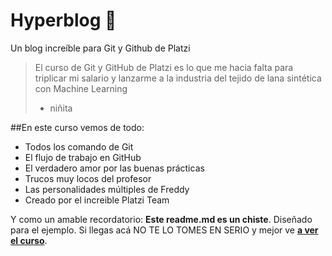 # Hyperblog 💝
Un blog increíble para Git y Github de Platzi
>El curso de Git y GitHub de Platzi es lo que me hacia falta para triplicar mi salario y lanzarme a la industria del tejido de lana sintética con Machine Learning
>- niñita

##En este curso vemos de todo:
* Todos los comando de Git
* El flujo de trabajo en GitHub
* El verdadero amor por las buenas prácticas
* Trucos muy locos del profesor
* Las personalidades múltiples de Freddy
* Creado por el increible Platzi Team

Y como un amable recordatorio: **Este readme.md es un chiste**. Diseñado para el ejemplo. Si llegas acá NO TE LO TOMES EN SERIO y mejor ve [**a ver el curso**](https://platzi.com/home "a ver el curso").